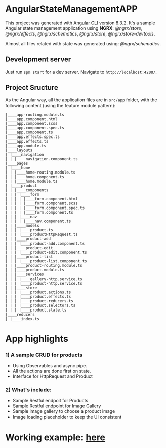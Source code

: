 # AngularStateManagementAPP

This project was generated with [Angular CLI](https://github.com/angular/angular-cli) version 8.3.2. It's a sample Angular state management application using **NGRX**: _@ngrx/store_, _@ngrx/effects_, _@ngrx/schematics_, _@ngrx/store_, _@ngrx/store-devtools_.

Almost all files related with state was generated using: _@ngrx/schematics_.

## Development server

Just run `spm start` for a dev server. Navigate to `http://localhost:4200/`.

## Project Sructure

As the Angular way, all the application files are in `src/app` folder, with the following content (using the feature module pattern):

```
|____app-routing.module.ts
|____app.component.html
|____app.component.scss
|____app.component.spec.ts
|____app.component.ts
|____app.effects.spec.ts
|____app.effects.ts
|____app.module.ts
|____layouts
| |____navigation
| | |____navigation.component.ts
|____pages
| |____home
| | |____home-routing.module.ts
| | |____home.component.ts
| | |____home.module.ts
| |____product
| | |____components
| | | |____form
| | | | |____form.component.html
| | | | |____form.component.scss
| | | | |____form.component.spec.ts
| | | | |____form.component.ts
| | | |____nav
| | | | |____nav.component.ts
| | |____models
| | | |____product.ts
| | | |____productHttpRequest.ts
| | |____product-add
| | | |____product-add.component.ts
| | |____product-edit
| | | |____product-edit.component.ts
| | |____product-list
| | | |____product-list.component.ts
| | |____product-routing.module.ts
| | |____product.module.ts
| | |____services
| | | |____gallery-http.service.ts
| | | |____product-http.service.ts
| | |____store
| | | |____product.actions.ts
| | | |____product.effects.ts
| | | |____product.reducers.ts
| | | |____product.selectors.ts
| | | |____product.state.ts
|____reducers
| |____index.ts
```

# App highlights

### 1) A sample CRUD for products

- Using Observables and async pipe.
- All the actions are done first on state.
- Interface for HttpRequest and Product

### 2) What's include:

- Sample Restful endpoit for Products
- Sample Restful endpoint for Image Gallery
- Sample image gallery to choose a product image
- Image loading placeholder to keep the UI consistent

# Working example: [here](https://angularsm.surge.sh/)
